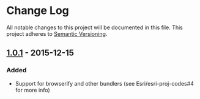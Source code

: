 # Change Log
All notable changes to this project will be documented in this file.
This project adheres to [Semantic Versioning](http://semver.org/).

## [1.0.1] - 2015-12-15
### Added
* Support for browserify and other bundlers (see Esri/esri-proj-codes#4 for more info)

[1.0.1]: https://github.com/Esri/esri-proj-codes/compare/v1.0.0...v1.0.1